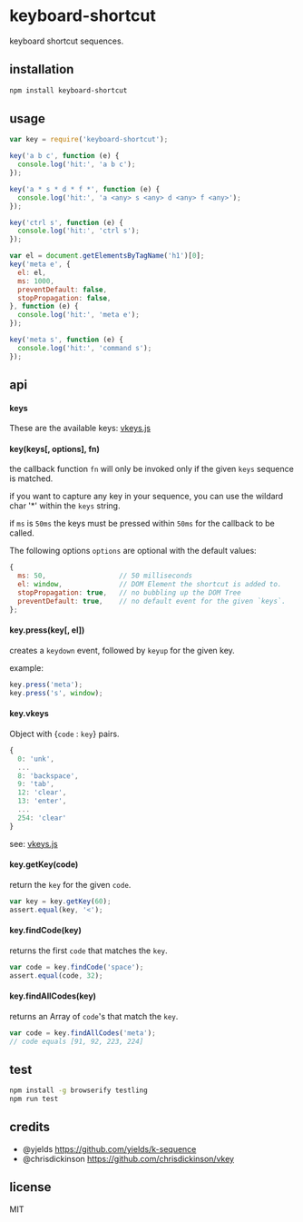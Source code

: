 

# keyboard-shortcut

keyboard shortcut sequences.

## installation

```bash
npm install keyboard-shortcut
```

## usage

```js
var key = require('keyboard-shortcut');

key('a b c', function (e) {
  console.log('hit:', 'a b c');
});

key('a * s * d * f *', function (e) {
  console.log('hit:', 'a <any> s <any> d <any> f <any>');
});

key('ctrl s', function (e) {
  console.log('hit:', 'ctrl s');
});

var el = document.getElementsByTagName('h1')[0];
key('meta e', {
  el: el,
  ms: 1000,
  preventDefault: false,
  stopPropagation: false,
}, function (e) {
  console.log('hit:', 'meta e');
});

key('meta s', function (e) {
  console.log('hit:', 'command s');
});

```

## api

#### keys

These are the available keys: [vkeys.js](https://github.com/intesso/vkeys/blob/master/vkeys.js)

#### key(keys[, options], fn)

the callback function `fn` will only be invoked only if
the given `keys` sequence is matched.

if you want to capture any key in your sequence, you can use the wildard char '*' within the `keys` string.

if `ms` is `50ms` the keys must be pressed within `50ms` for
the callback to be called.


The following options `options` are optional with the default values:
```js
{
  ms: 50,                  // 50 milliseconds
  el: window,              // DOM Element the shortcut is added to.
  stopPropagation: true,   // no bubbling up the DOM Tree
  preventDefault: true,    // no default event for the given `keys`.
};
```

#### key.press(key[, el])

creates a `keydown` event, followed by `keyup` for the given key.

example:
```js
key.press('meta');
key.press('s', window);
```
#### key.vkeys

Object with {`code` : `key`} pairs.
```js
{
  0: 'unk',
  ...
  8: 'backspace',
  9: 'tab',
  12: 'clear',
  13: 'enter',
  ...
  254: 'clear'
}
```
see: [vkeys.js](https://github.com/intesso/vkeys/blob/master/vkeys.js)

#### key.getKey(code)

return the `key` for the given `code`.
```js
var key = key.getKey(60);
assert.equal(key, '<');
```
#### key.findCode(key)

returns the first `code` that matches the `key`.
```js
var code = key.findCode('space');
assert.equal(code, 32);
```

#### key.findAllCodes(key)

returns an Array of `code`'s that match the `key`.
```js
var code = key.findAllCodes('meta');
// code equals [91, 92, 223, 224]
```

## test

```bash
npm install -g browserify testling
npm run test
```

## credits

 - @yjelds https://github.com/yields/k-sequence
 - @chrisdickinson https://github.com/chrisdickinson/vkey


## license

 MIT
